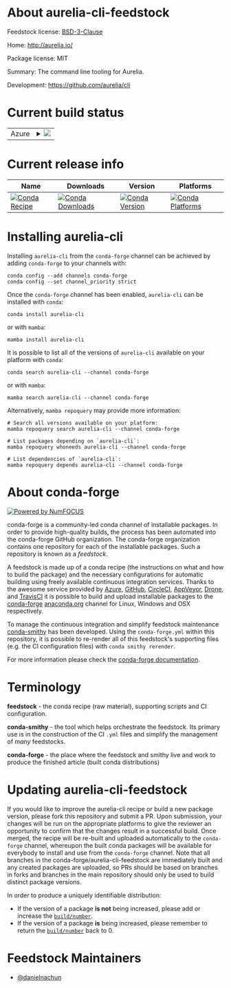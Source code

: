 About aurelia-cli-feedstock
===========================

Feedstock license: [BSD-3-Clause](https://github.com/conda-forge/aurelia-cli-feedstock/blob/main/LICENSE.txt)

Home: http://aurelia.io/

Package license: MIT

Summary: The command line tooling for Aurelia.

Development: https://github.com/aurelia/cli

Current build status
====================


<table>
    
  <tr>
    <td>Azure</td>
    <td>
      <details>
        <summary>
          <a href="https://dev.azure.com/conda-forge/feedstock-builds/_build/latest?definitionId=24689&branchName=main">
            <img src="https://dev.azure.com/conda-forge/feedstock-builds/_apis/build/status/aurelia-cli-feedstock?branchName=main">
          </a>
        </summary>
        <table>
          <thead><tr><th>Variant</th><th>Status</th></tr></thead>
          <tbody><tr>
              <td>linux_64_nodejs20</td>
              <td>
                <a href="https://dev.azure.com/conda-forge/feedstock-builds/_build/latest?definitionId=24689&branchName=main">
                  <img src="https://dev.azure.com/conda-forge/feedstock-builds/_apis/build/status/aurelia-cli-feedstock?branchName=main&jobName=linux&configuration=linux%20linux_64_nodejs20" alt="variant">
                </a>
              </td>
            </tr><tr>
              <td>linux_64_nodejs22</td>
              <td>
                <a href="https://dev.azure.com/conda-forge/feedstock-builds/_build/latest?definitionId=24689&branchName=main">
                  <img src="https://dev.azure.com/conda-forge/feedstock-builds/_apis/build/status/aurelia-cli-feedstock?branchName=main&jobName=linux&configuration=linux%20linux_64_nodejs22" alt="variant">
                </a>
              </td>
            </tr><tr>
              <td>linux_aarch64_nodejs20</td>
              <td>
                <a href="https://dev.azure.com/conda-forge/feedstock-builds/_build/latest?definitionId=24689&branchName=main">
                  <img src="https://dev.azure.com/conda-forge/feedstock-builds/_apis/build/status/aurelia-cli-feedstock?branchName=main&jobName=linux&configuration=linux%20linux_aarch64_nodejs20" alt="variant">
                </a>
              </td>
            </tr><tr>
              <td>linux_aarch64_nodejs22</td>
              <td>
                <a href="https://dev.azure.com/conda-forge/feedstock-builds/_build/latest?definitionId=24689&branchName=main">
                  <img src="https://dev.azure.com/conda-forge/feedstock-builds/_apis/build/status/aurelia-cli-feedstock?branchName=main&jobName=linux&configuration=linux%20linux_aarch64_nodejs22" alt="variant">
                </a>
              </td>
            </tr><tr>
              <td>osx_64_nodejs20</td>
              <td>
                <a href="https://dev.azure.com/conda-forge/feedstock-builds/_build/latest?definitionId=24689&branchName=main">
                  <img src="https://dev.azure.com/conda-forge/feedstock-builds/_apis/build/status/aurelia-cli-feedstock?branchName=main&jobName=osx&configuration=osx%20osx_64_nodejs20" alt="variant">
                </a>
              </td>
            </tr><tr>
              <td>osx_64_nodejs22</td>
              <td>
                <a href="https://dev.azure.com/conda-forge/feedstock-builds/_build/latest?definitionId=24689&branchName=main">
                  <img src="https://dev.azure.com/conda-forge/feedstock-builds/_apis/build/status/aurelia-cli-feedstock?branchName=main&jobName=osx&configuration=osx%20osx_64_nodejs22" alt="variant">
                </a>
              </td>
            </tr><tr>
              <td>osx_arm64_nodejs20</td>
              <td>
                <a href="https://dev.azure.com/conda-forge/feedstock-builds/_build/latest?definitionId=24689&branchName=main">
                  <img src="https://dev.azure.com/conda-forge/feedstock-builds/_apis/build/status/aurelia-cli-feedstock?branchName=main&jobName=osx&configuration=osx%20osx_arm64_nodejs20" alt="variant">
                </a>
              </td>
            </tr><tr>
              <td>osx_arm64_nodejs22</td>
              <td>
                <a href="https://dev.azure.com/conda-forge/feedstock-builds/_build/latest?definitionId=24689&branchName=main">
                  <img src="https://dev.azure.com/conda-forge/feedstock-builds/_apis/build/status/aurelia-cli-feedstock?branchName=main&jobName=osx&configuration=osx%20osx_arm64_nodejs22" alt="variant">
                </a>
              </td>
            </tr>
          </tbody>
        </table>
      </details>
    </td>
  </tr>
</table>

Current release info
====================

| Name | Downloads | Version | Platforms |
| --- | --- | --- | --- |
| [![Conda Recipe](https://img.shields.io/badge/recipe-aurelia--cli-green.svg)](https://anaconda.org/conda-forge/aurelia-cli) | [![Conda Downloads](https://img.shields.io/conda/dn/conda-forge/aurelia-cli.svg)](https://anaconda.org/conda-forge/aurelia-cli) | [![Conda Version](https://img.shields.io/conda/vn/conda-forge/aurelia-cli.svg)](https://anaconda.org/conda-forge/aurelia-cli) | [![Conda Platforms](https://img.shields.io/conda/pn/conda-forge/aurelia-cli.svg)](https://anaconda.org/conda-forge/aurelia-cli) |

Installing aurelia-cli
======================

Installing `aurelia-cli` from the `conda-forge` channel can be achieved by adding `conda-forge` to your channels with:

```
conda config --add channels conda-forge
conda config --set channel_priority strict
```

Once the `conda-forge` channel has been enabled, `aurelia-cli` can be installed with `conda`:

```
conda install aurelia-cli
```

or with `mamba`:

```
mamba install aurelia-cli
```

It is possible to list all of the versions of `aurelia-cli` available on your platform with `conda`:

```
conda search aurelia-cli --channel conda-forge
```

or with `mamba`:

```
mamba search aurelia-cli --channel conda-forge
```

Alternatively, `mamba repoquery` may provide more information:

```
# Search all versions available on your platform:
mamba repoquery search aurelia-cli --channel conda-forge

# List packages depending on `aurelia-cli`:
mamba repoquery whoneeds aurelia-cli --channel conda-forge

# List dependencies of `aurelia-cli`:
mamba repoquery depends aurelia-cli --channel conda-forge
```


About conda-forge
=================

[![Powered by
NumFOCUS](https://img.shields.io/badge/powered%20by-NumFOCUS-orange.svg?style=flat&colorA=E1523D&colorB=007D8A)](https://numfocus.org)

conda-forge is a community-led conda channel of installable packages.
In order to provide high-quality builds, the process has been automated into the
conda-forge GitHub organization. The conda-forge organization contains one repository
for each of the installable packages. Such a repository is known as a *feedstock*.

A feedstock is made up of a conda recipe (the instructions on what and how to build
the package) and the necessary configurations for automatic building using freely
available continuous integration services. Thanks to the awesome service provided by
[Azure](https://azure.microsoft.com/en-us/services/devops/), [GitHub](https://github.com/),
[CircleCI](https://circleci.com/), [AppVeyor](https://www.appveyor.com/),
[Drone](https://cloud.drone.io/welcome), and [TravisCI](https://travis-ci.com/)
it is possible to build and upload installable packages to the
[conda-forge](https://anaconda.org/conda-forge) [anaconda.org](https://anaconda.org/)
channel for Linux, Windows and OSX respectively.

To manage the continuous integration and simplify feedstock maintenance
[conda-smithy](https://github.com/conda-forge/conda-smithy) has been developed.
Using the ``conda-forge.yml`` within this repository, it is possible to re-render all of
this feedstock's supporting files (e.g. the CI configuration files) with ``conda smithy rerender``.

For more information please check the [conda-forge documentation](https://conda-forge.org/docs/).

Terminology
===========

**feedstock** - the conda recipe (raw material), supporting scripts and CI configuration.

**conda-smithy** - the tool which helps orchestrate the feedstock.
                   Its primary use is in the construction of the CI ``.yml`` files
                   and simplify the management of *many* feedstocks.

**conda-forge** - the place where the feedstock and smithy live and work to
                  produce the finished article (built conda distributions)


Updating aurelia-cli-feedstock
==============================

If you would like to improve the aurelia-cli recipe or build a new
package version, please fork this repository and submit a PR. Upon submission,
your changes will be run on the appropriate platforms to give the reviewer an
opportunity to confirm that the changes result in a successful build. Once
merged, the recipe will be re-built and uploaded automatically to the
`conda-forge` channel, whereupon the built conda packages will be available for
everybody to install and use from the `conda-forge` channel.
Note that all branches in the conda-forge/aurelia-cli-feedstock are
immediately built and any created packages are uploaded, so PRs should be based
on branches in forks and branches in the main repository should only be used to
build distinct package versions.

In order to produce a uniquely identifiable distribution:
 * If the version of a package **is not** being increased, please add or increase
   the [``build/number``](https://docs.conda.io/projects/conda-build/en/latest/resources/define-metadata.html#build-number-and-string).
 * If the version of a package **is** being increased, please remember to return
   the [``build/number``](https://docs.conda.io/projects/conda-build/en/latest/resources/define-metadata.html#build-number-and-string)
   back to 0.

Feedstock Maintainers
=====================

* [@danielnachun](https://github.com/danielnachun/)

